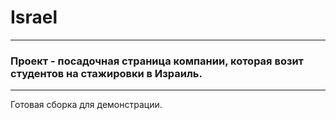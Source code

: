# Israel
---
### Проект - посадочная страница компании, которая возит студентов на стажировки в Израиль.
---

Готовая сборка для демонстрации.